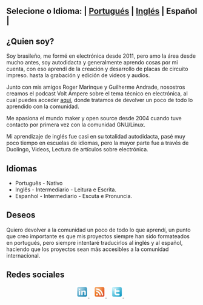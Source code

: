 ## Selecione o Idioma: | [Portugués](README.md) | [Inglés](README_en.md)  | Español |


## ¿Quien soy?

Soy brasileño, me formé en electrónica desde 2011, pero amo la área desde mucho antes, soy autodidacta y generalmente aprendo cosas por mi cuenta, con eso aprendí de la creación y desarrollo de placas de circuito impreso. hasta la grabación y edición de videos y audios.


Junto con mis amigos Roger Marinque y Guilherme Andrade, nosostros creamos el podcast Volt Ampere sobre el tema técnico en electrónica, al cual puedes acceder [aquí](https://voltamperepod.com/), donde tratamos de devolver un poco de todo lo aprendido con la comunidad.


Me apasiona el mundo maker y open source desde 2004 cuando tuve contacto por primera vez con la comunidad GNU/Linux.

Mi aprendizaje de inglés fue casi en su totalidad autodidacta, pasé muy poco tiempo en escuelas de idiomas, pero la mayor parte fue a través de Duolingo, Videos, Lectura de artículos sobre electrónica.


## Idiomas

* Português - Nativo
* Inglês - Intermediario - Leitura e Escrita.
* Espanhol - Intermediario - Escuta e Pronuncia.


## Deseos

Quiero devolver a la comunidad un poco de todo lo que aprendí, un punto que creo importante es que mis proyectos siempre han sido formateados en portugués, pero siempre intentaré traducirlos al inglés y al español, haciendo que los proyectos sean más accesibles a la comunidad internacional.



## Redes sociales

<p align='center'>
	<a href="https://www.linkedin.com/in/adrian-bento-lemos-2bb76036" target="_blank"><img height="30" src="./images/linkedin.png"> </a>&nbsp;&nbsp;
	<a href="https://hexatronic.com.br/feed/podcast/" target="_blank"><img height="30" src="./images/rss.png"> </a>&nbsp;&nbsp;
	<a href="https://www.twitter.com/adrianlemos" target="_blank"><img height="30" src="./images/twitter.png"> </a>&nbsp;&nbsp;
</p>